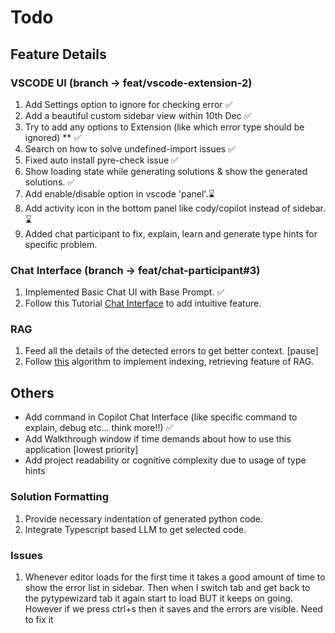 # Todo

## Feature Details

### VSCODE UI (branch -> feat/vscode-extension-2)

1. Add Settings option to ignore for checking error ✅
2. Add a beautiful custom sidebar view within 10th Dec ✅
3. Try to add any options to Extension (like which error type should be ignored) \*\* ✅
4. Search on how to solve undefined-import issues ✅
5. Fixed auto install pyre-check issue ✅
6. Show loading state while generating solutions & show the generated solutions. ✅
7. Add enable/disable option in vscode 'panel'.⌛
8. Add activity icon in the bottom panel like cody/copilot instead of sidebar.⌛
9. Added chat participant to fix, explain, learn and generate type hints for specific problem.

### Chat Interface (branch -> feat/chat-participant#3)

1. Implemented Basic Chat UI with Base Prompt. ✅
2. Follow this Tutorial [Chat Interface](https://code.visualstudio.com/api/extension-guides/chat) to add intuitive feature.

### RAG

1. Feed all the details of the detected errors to get better context. [pause]
2. Follow [this](https://docs.google.com/document/d/1KlKjsn5AFJs1EB_KFU0lZRfT7zvXr8WtVh7bwfAcHbE/edit?tab=t.0#heading=h.dbr1q3iyghne) algorithm to implement indexing, retrieving feature of RAG.

## Others

- Add command in Copilot Chat Interface (like specific command to explain, debug etc... think more!!) ✅
- Add Walkthrough window if time demands about how to use this application [lowest priority]
- Add project readability or cognitive complexity due to usage of type hints

### Solution Formatting

1. Provide necessary indentation of generated python code.
2. Integrate Typescript based LLM to get selected code.

### Issues

1. Whenever editor loads for the first time it takes a good amount of time to show the error list in sidebar.
   Then when I switch tab and get back to the pytypewizard tab it again start to load BUT it keeps on going. However if
   we press ctrl+s then it saves and the errors are visible. Need to fix it
